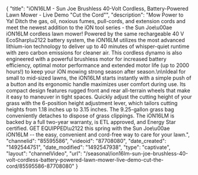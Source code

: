 {
    "title": "iON16LM - Sun Joe Brushless 40-Volt Cordless, Battery-Powered Lawn Mower - Live Demo \"Cut the Cord\"",
    "description": "Mow Power to Ya! Ditch the gas, oil, noxious fumes, pull-cords, and extension cords and meet the newest addition to the iON tool series - the Sun Joe\u00ae iON16LM cordless lawn mower! Powered by the same rechargeable 40 V EcoSharp\u2122 battery system, the iON16LM utilizes the most advanced lithium-ion technology to deliver up to 40 minutes of whisper-quiet runtime with zero carbon emissions for cleaner air. This cordless dynamo is also engineered with a powerful brushless motor for increased battery efficiency, optimal motor performance and extended motor life (up to 2000 hours!) to keep your iON mowing strong season after season.\n\nIdeal for small to mid-sized lawns, the iON16LM starts instantly with a simple push of a button and its ergonomic handle maximizes user comfort during use. Its compact design features rugged front and rear all-terrain wheels that make it easy to maneuver in tight spaces. Quickly adjust the cutting height of your grass with the 6-position height adjustment lever, which tailors cutting heights from 1.18 inches up to 3.15 inches. The 9.25-gallon grass bag conveniently detaches to dispose of grass clippings. The iON16LM is backed by a full two-year warranty, is ETL approved, and Energy Star certified. GET EQUIPPED\u2122 this spring with the Sun Joe\u00ae iON16LM -- the easy, convenient and cord-free way to care for your lawn.",
    "channelid": "85595586",
    "videoid": "87708080",
    "date_created": "1492544751",
    "date_modified": "1492547938",
    "type": "captivate",
    "layout": "channelVideo",
    "url": "\/seasonal\/ion16lm-sun-joe-brushless-40-volt-cordless-battery-powered-lawn-mower-live-demo-cut-the-cord\/85595586-87708080"
}